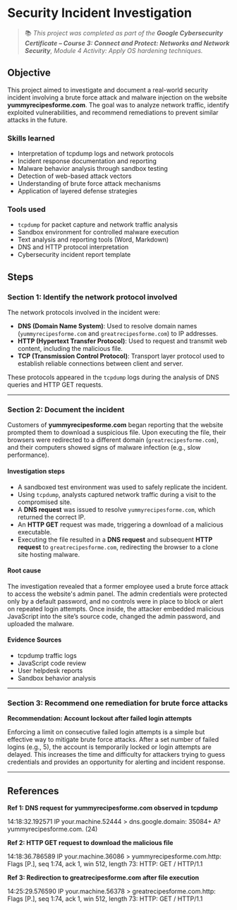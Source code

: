 # Security Incident Investigation

> 📚 *This project was completed as part of the **Google Cybersecurity Certificate – Course 3: Connect and Protect: Networks and Network Security**, Module 4 Activity: Apply OS hardening techniques.*

## Objective
This project aimed to investigate and document a real-world security incident involving a brute force attack and malware injection on the website **yummyrecipesforme.com**. The goal was to analyze network traffic, identify exploited vulnerabilities, and recommend remediations to prevent similar attacks in the future.

### Skills learned

- Interpretation of tcpdump logs and network protocols  
- Incident response documentation and reporting  
- Malware behavior analysis through sandbox testing  
- Detection of web-based attack vectors  
- Understanding of brute force attack mechanisms  
- Application of layered defense strategies  

### Tools used

- `tcpdump` for packet capture and network traffic analysis  
- Sandbox environment for controlled malware execution  
- Text analysis and reporting tools (Word, Markdown)  
- DNS and HTTP protocol interpretation  
- Cybersecurity incident report template  

## Steps

### Section 1: Identify the network protocol involved

The network protocols involved in the incident were:

- **DNS (Domain Name System)**: Used to resolve domain names (`yummyrecipesforme.com` and `greatrecipesforme.com`) to IP addresses.  
- **HTTP (Hypertext Transfer Protocol)**: Used to request and transmit web content, including the malicious file.  
- **TCP (Transmission Control Protocol)**: Transport layer protocol used to establish reliable connections between client and server.  

These protocols appeared in the `tcpdump` logs during the analysis of DNS queries and HTTP GET requests.

---

### Section 2: Document the incident

Customers of **yummyrecipesforme.com** began reporting that the website prompted them to download a suspicious file. Upon executing the file, their browsers were redirected to a different domain (`greatrecipesforme.com`), and their computers showed signs of malware infection (e.g., slow performance).

#### Investigation steps

- A sandboxed test environment was used to safely replicate the incident.  
- Using `tcpdump`, analysts captured network traffic during a visit to the compromised site.  
- A **DNS request** was issued to resolve `yummyrecipesforme.com`, which returned the correct IP.  
- An **HTTP GET** request was made, triggering a download of a malicious executable.  
- Executing the file resulted in a **DNS request** and subsequent **HTTP request** to `greatrecipesforme.com`, redirecting the browser to a clone site hosting malware.

#### Root cause

The investigation revealed that a former employee used a brute force attack to access the website's admin panel. The admin credentials were protected only by a default password, and no controls were in place to block or alert on repeated login attempts. Once inside, the attacker embedded malicious JavaScript into the site’s source code, changed the admin password, and uploaded the malware.

#### Evidence Sources

- tcpdump traffic logs  
- JavaScript code review  
- User helpdesk reports  
- Sandbox behavior analysis  

---

### Section 3: Recommend one remediation for brute force attacks

**Recommendation: Account lockout after failed login attempts**

Enforcing a limit on consecutive failed login attempts is a simple but effective way to mitigate brute force attacks. After a set number of failed logins (e.g., 5), the account is temporarily locked or login attempts are delayed. This increases the time and difficulty for attackers trying to guess credentials and provides an opportunity for alerting and incident response.

---

## References

**Ref 1: DNS request for yummyrecipesforme.com observed in tcpdump**

14:18:32.192571 IP your.machine.52444 > dns.google.domain: 35084+ A? yummyrecipesforme.com. (24)

**Ref 2: HTTP GET request to download the malicious file**

14:18:36.786589 IP your.machine.36086 > yummyrecipesforme.com.http: Flags [P.], seq 1:74, ack 1, win 512, length 73: HTTP: GET / HTTP/1.1

**Ref 3: Redirection to greatrecipesforme.com after file execution**

14:25:29.576590 IP your.machine.56378 > greatrecipesforme.com.http: Flags [P.], seq 1:74, ack 1, win 512, length 73: HTTP: GET / HTTP/1.1

